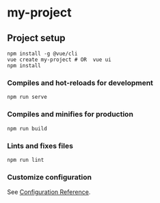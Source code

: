 # my-project

## Project setup
```
npm install -g @vue/cli
vue create my-project # OR  vue ui
npm install
```

### Compiles and hot-reloads for development
```
npm run serve
```

### Compiles and minifies for production
```
npm run build
```

### Lints and fixes files
```
npm run lint
```

### Customize configuration
See [Configuration Reference](https://cli.vuejs.org/zh/config/).
